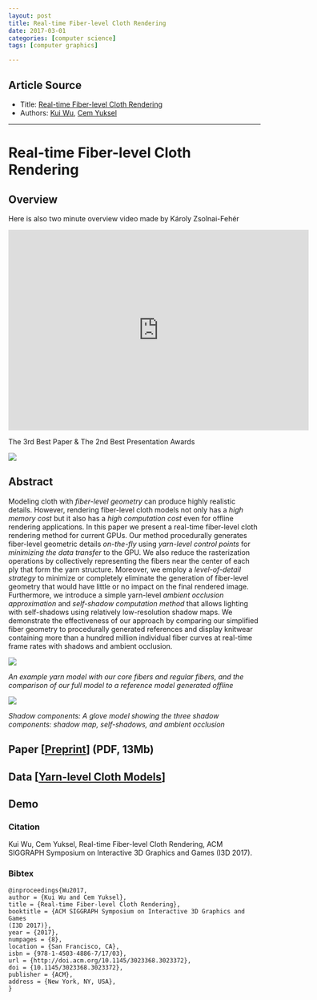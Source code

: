 ```yaml
---
layout: post
title: Real-time Fiber-level Cloth Rendering
date: 2017-03-01
categories: [computer science]
tags: [computer graphics]

---
```



## Article Source

* Title: [Real-time Fiber-level Cloth Rendering](http://www.cs.utah.edu/~kwu/rtfr.html)
* Authors: [Kui Wu](http://www.cs.utah.edu/~kwu/), [Cem Yuksel](http://www.cemyuksel.com/)

-----

Real-time Fiber-level Cloth Rendering
=====================================

## Overview

Here is also two minute overview video made by Károly Zsolnai-Fehér

<iframe width="600" height="400" src="https://www.youtube.com/embed/JzOc_NNY_zY" frameborder="0" allowfullscreen></iframe>

The 3rd Best Paper & The 2nd Best Presentation Awards

![](http://www.cs.utah.edu/~kwu/rtfr.png)

## Abstract

Modeling cloth with *fiber-level geometry* can produce highly realistic
details. However, rendering fiber-level cloth models not only has a *high
memory cost* but it also has a *high computation cost* even for offline
rendering applications. In this paper we present a real-time fiber-level
cloth rendering method for current GPUs. Our method procedurally
generates fiber-level geometric details *on-the-fly* using *yarn-level
control points* for *minimizing the data transfer* to the GPU. We also
reduce the rasterization operations by collectively representing the
fibers near the center of each ply that form the yarn structure.
Moreover, we employ a *level-of-detail strategy* to minimize or completely
eliminate the generation of fiber-level geometry that would have little
or no impact on the final rendered image. Furthermore, we introduce a
simple yarn-level *ambient occlusion approximation* and *self-shadow
computation method* that allows lighting with self-shadows using
relatively low-resolution shadow maps. We demonstrate the effectiveness
of our approach by comparing our simplified fiber geometry to
procedurally generated references and display knitwear containing more
than a hundred million individual fiber curves at real-time frame rates
with shadows and ambient occlusion.

![](http://www.cs.utah.edu/~kwu/fiber_combine.png)

*An example yarn model with our core fibers and regular fibers, and the
comparison of our full model to a reference model generated offline*

![](http://www.cs.utah.edu/~kwu/shadow_component.png)

*Shadow components: A glove model showing the three shadow components:
shadow map, self-shadows, and ambient occlusion*

## Paper [[**Preprint**](http://www.cs.utah.edu/~kwu/rtfr.pdf)] (PDF, 13Mb) 

## Data [[**Yarn-level Cloth Models**](http://www.cemyuksel.com/research/yarnmodels/)] 

## Demo

### Citation 

Kui Wu, Cem Yuksel, Real-time Fiber-level Cloth Rendering, ACM SIGGRAPH
Symposium on Interactive 3D Graphics and Games (I3D 2017).

### Bibtex 

```
@inproceedings{Wu2017,
author = {Kui Wu and Cem Yuksel},
title = {Real-time Fiber-level Cloth Rendering},
booktitle = {ACM SIGGRAPH Symposium on Interactive 3D Graphics and Games
(I3D 2017)},
year = {2017},
numpages = {8},
location = {San Francisco, CA},
isbn = {978-1-4503-4886-7/17/03},
url = {http://doi.acm.org/10.1145/3023368.3023372},
doi = {10.1145/3023368.3023372},
publisher = {ACM},
address = {New York, NY, USA},
}
```

